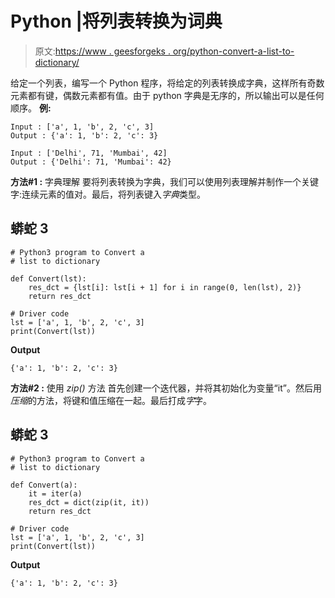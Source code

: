 # Python |将列表转换为词典

> 原文:[https://www . geesforgeks . org/python-convert-a-list-to-dictionary/](https://www.geeksforgeeks.org/python-convert-a-list-to-dictionary/)

给定一个列表，编写一个 Python 程序，将给定的列表转换成字典，这样所有奇数元素都有键，偶数元素都有值。由于 python 字典是无序的，所以输出可以是任何顺序。
**例:**

```
Input : ['a', 1, 'b', 2, 'c', 3]
Output : {'a': 1, 'b': 2, 'c': 3}

Input : ['Delhi', 71, 'Mumbai', 42]
Output : {'Delhi': 71, 'Mumbai': 42}

```

**方法#1 :** 字典理解
要将列表转换为字典，我们可以使用列表理解并制作一个关键字:连续元素的值对。最后，将列表键入*字典*类型。

## 蟒蛇 3

```
# Python3 program to Convert a
# list to dictionary

def Convert(lst):
    res_dct = {lst[i]: lst[i + 1] for i in range(0, len(lst), 2)}
    return res_dct

# Driver code
lst = ['a', 1, 'b', 2, 'c', 3]
print(Convert(lst))
```

**Output**

```
{'a': 1, 'b': 2, 'c': 3}

```

**方法#2 :** 使用 *zip()* 方法
首先创建一个迭代器，并将其初始化为变量“it”。然后用*压缩*的方法，将键和值压缩在一起。最后打成*字*字。

## 蟒蛇 3

```
# Python3 program to Convert a
# list to dictionary

def Convert(a):
    it = iter(a)
    res_dct = dict(zip(it, it))
    return res_dct

# Driver code
lst = ['a', 1, 'b', 2, 'c', 3]
print(Convert(lst))
```

**Output**

```
{'a': 1, 'b': 2, 'c': 3}

```